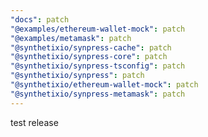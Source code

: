 ```yaml
---
"docs": patch
"@examples/ethereum-wallet-mock": patch
"@examples/metamask": patch
"@synthetixio/synpress-cache": patch
"@synthetixio/synpress-core": patch
"@synthetixio/synpress-tsconfig": patch
"@synthetixio/synpress": patch
"@synthetixio/ethereum-wallet-mock": patch
"@synthetixio/synpress-metamask": patch
---
```


test release
